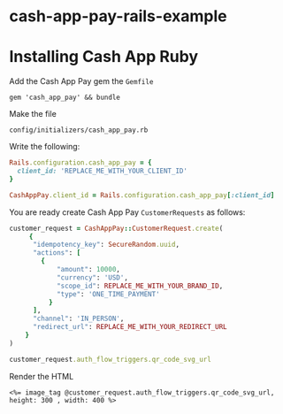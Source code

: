 # cash-app-pay-rails-example

# Installing Cash App Ruby

Add the Cash App Pay gem the `Gemfile`

```
gem 'cash_app_pay' && bundle
```

Make the file

`config/initializers/cash_app_pay.rb`

Write the following:

```ruby
Rails.configuration.cash_app_pay = {
  client_id: 'REPLACE_ME_WITH_YOUR_CLIENT_ID'
}

CashAppPay.client_id = Rails.configuration.cash_app_pay[:client_id]
```

You are ready create Cash App Pay `CustomerRequests` as follows:

```ruby
customer_request = CashAppPay::CustomerRequest.create(
     {
      "idempotency_key": SecureRandom.uuid,
      "actions": [
        {
            "amount": 10000,
            "currency": 'USD',
            "scope_id": REPLACE_ME_WITH_YOUR_BRAND_ID,
            "type": 'ONE_TIME_PAYMENT'
          }
      ],
      "channel": 'IN_PERSON',
      "redirect_url": REPLACE_ME_WITH_YOUR_REDIRECT_URL
    }
)

customer_request.auth_flow_triggers.qr_code_svg_url
```

Render the HTML

```
<%= image_tag @customer_request.auth_flow_triggers.qr_code_svg_url, height: 300 , width: 400 %>

```
